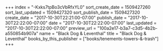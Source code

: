 +++
index = "-Kxks7tpBo3cVbRfxYL0"
sort_create_date = 1509427260
sort_last_updated = 1509427320
sort_publish_date = 1509427320
create_date = "2017-10-30T22:21:00-07:00"
publish_date = "2017-10-30T22:22:00-07:00"
date = "2017-10-30T22:22:00-07:00"
last_updated = "2017-10-30T22:22:00-07:00"
preview_url = "100a2e17-b3a7-c3d5-4b2b-a550854b907a"
name = "Black Dog & Leventhal"
title = "Black Dog & Leventhal"
books_by_this_publisher = ["books/tenements-towers-&-trash"]
+++
